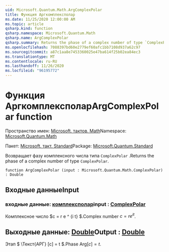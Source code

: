 ```yaml
---
uid: Microsoft.Quantum.Math.ArgComplexPolar
title: Функция Аргкомплексполар
ms.date: 11/25/2020 12:00:00 AM
ms.topic: article
qsharp.kind: function
qsharp.namespace: Microsoft.Quantum.Math
qsharp.name: ArgComplexPolar
qsharp.summary: Returns the phase of a complex number of type `ComplexPolar`.
ms.openlocfilehash: 7088397bd60e2779ef60afc1bb7108d937a62c97
ms.sourcegitcommit: a87c1aa8e7453360025e47ba614f25b02ea84ec3
ms.translationtype: MT
ms.contentlocale: ru-RU
ms.lasthandoff: 11/26/2020
ms.locfileid: "96195772"
---
```

# <a name="argcomplexpolar-function"></a><span data-ttu-id="da9af-102">Функция Аргкомплексполар</span><span class="sxs-lookup"><span data-stu-id="da9af-102">ArgComplexPolar function</span></span>

<span data-ttu-id="da9af-103">Пространство имен: [Microsoft. тактов. Math](xref:Microsoft.Quantum.Math)</span><span class="sxs-lookup"><span data-stu-id="da9af-103">Namespace: [Microsoft.Quantum.Math](xref:Microsoft.Quantum.Math)</span></span>

<span data-ttu-id="da9af-104">Пакет: [Microsoft. такт. Standard](https://nuget.org/packages/Microsoft.Quantum.Standard)</span><span class="sxs-lookup"><span data-stu-id="da9af-104">Package: [Microsoft.Quantum.Standard](https://nuget.org/packages/Microsoft.Quantum.Standard)</span></span>


<span data-ttu-id="da9af-105">Возвращает фазу комплексного числа типа `ComplexPolar` .</span><span class="sxs-lookup"><span data-stu-id="da9af-105">Returns the phase of a complex number of type `ComplexPolar`.</span></span>

```qsharp
function ArgComplexPolar (input : Microsoft.Quantum.Math.ComplexPolar) : Double
```


## <a name="input"></a><span data-ttu-id="da9af-106">Входные данные</span><span class="sxs-lookup"><span data-stu-id="da9af-106">Input</span></span>

### <a name="input--complexpolar"></a><span data-ttu-id="da9af-107">входные данные: [комплексполар](xref:Microsoft.Quantum.Math.ComplexPolar)</span><span class="sxs-lookup"><span data-stu-id="da9af-107">input : [ComplexPolar](xref:Microsoft.Quantum.Math.ComplexPolar)</span></span>

<span data-ttu-id="da9af-108">Комплексное число $c = r e ^ {i t} $.</span><span class="sxs-lookup"><span data-stu-id="da9af-108">Complex number $c = r e^{i t}$.</span></span>



## <a name="output--double"></a><span data-ttu-id="da9af-109">Выходные данные: [Double](xref:microsoft.quantum.lang-ref.double)</span><span class="sxs-lookup"><span data-stu-id="da9af-109">Output : [Double](xref:microsoft.quantum.lang-ref.double)</span></span>

<span data-ttu-id="da9af-110">Этап $ \Текст{АРГ} [c] = t $.</span><span class="sxs-lookup"><span data-stu-id="da9af-110">Phase $\text{Arg}[c] = t$.</span></span>